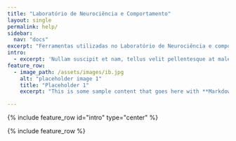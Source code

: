 ```yaml
---
title: "Laboratório de Neurociência e Comportamento"
layout: single
permalink: help/
sidebar:
  nav: "docs"
excerpt: "Ferramentas utilizadas no Laboratório de Neurociência e comportamento para auxiliar pesquisas."
intro:
  - excerpt: 'Nullam suscipit et nam, tellus velit pellentesque at malesuada, enim eaque. Quis nulla, netus tempor in diam gravida tincidunt, *proin faucibus* voluptate felis id sollicitudin. Centered with `type="center"`'
feature_row:
  - image_path: /assets/images/ib.jpg
    alt: "placeholder image 1"
    title: "Placeholder 1"
    excerpt: "This is some sample content that goes here with **Markdown** formatting."

---
```



{% include feature_row id="intro" type="center" %}

{% include feature_row %}

